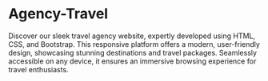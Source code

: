 # Agency-Travel
Discover our sleek travel agency website, expertly developed using HTML, CSS, and Bootstrap. This responsive platform offers a modern, user-friendly design, showcasing stunning destinations and travel packages. Seamlessly accessible on any device, it ensures an immersive browsing experience for travel enthusiasts.
